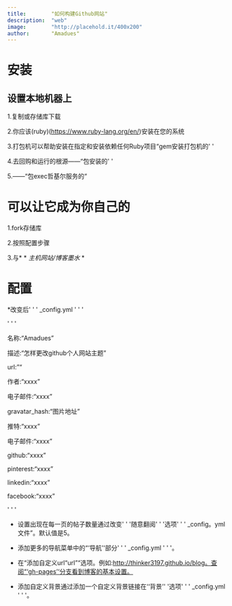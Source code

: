 ```yaml
---
title:        "如何构建Github网站"
description:  "web"
image:        "http://placehold.it/400x200"
author:       "Amadues"
---
```


# 安装


## 设置本地机器上

1.复制或存储库下载

2.你应该(ruby)(https://www.ruby-lang.org/en/)安装在您的系统

3.打包机可以帮助安装在指定和安装依赖任何Ruby项目“gem安装打包机的' '

4.去回购和运行的根源——“包安装的' '

5.——“包exec哲基尔服务的“


# 可以让它成为你自己的

1.fork存储库

2.按照配置步骤

3.与* * *主机网站/博客墨水* *


# 配置

*改变后' ' ' _config.yml ' ' '

' ' '

名称:“Amadues”

描述:“怎样更改github个人网站主题”

url:”“

作者:“xxxx”

电子邮件:“xxxx”

gravatar_hash:“图片地址”

推特:“xxxx”

电子邮件:“xxxx”

github:“xxxx”

pinterest:“xxxx”

linkedin:“xxxx”

facebook:“xxxx”


' ' '

* 设置出现在每一页的帖子数量通过改变' ' '随意翻阅' ' '选项' ' ' _config。yml文件”。默认值是5。

* 添加更多的导航菜单中的“‘导航’‘部分' ' ' _config.yml ' ' '。

* 在“添加自定义url“url”“选项。例如:http://thinker3197.github.io/blog。查阅“‘gh-pages’‘分支看到博客的基本设置。

* 添加自定义背景通过添加一个自定义背景链接在‘‘背景’' '选项' ' ' _config.yml ' ' '。
